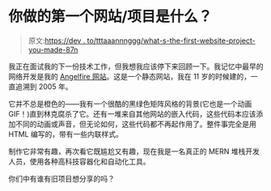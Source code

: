 # 你做的第一个网站/项目是什么？

> 原文:[https://dev . to/tttaaannnggg/what-s-the-first-website-project-you-made-87n](https://dev.to/tttaaannnggg/what-s-the-first-website-project-you-made-87n)

我正在面试我的下一份技术工作，但我想我应该停下来回顾一下。我记忆中最早的网络开发是我的 [Angelfire 网站](http://www.angelfire.com/blog/mrurl/)。这是一个静态网站，我在 11 岁的时候建的，一直追溯到 2005 年。

它并不总是橙色的——我有一个很酷的黑绿色矩阵风格的背景(它也是一个动画 GIF！)直到林克腐杀了它。还有一堆来自其他网站的嵌入代码，这些代码本应该添加不同的动画或声音，但无论如何，这些代码都不再起作用了。整件事完全是用 HTML 编写的，带有一些内联样式。

制作它非常有趣，再次看它既尴尬又有趣，现在我是一名真正的 MERN 堆栈开发人员，使用各种高科技容器化和自动化工具。

你们中有谁有旧项目想分享的吗？